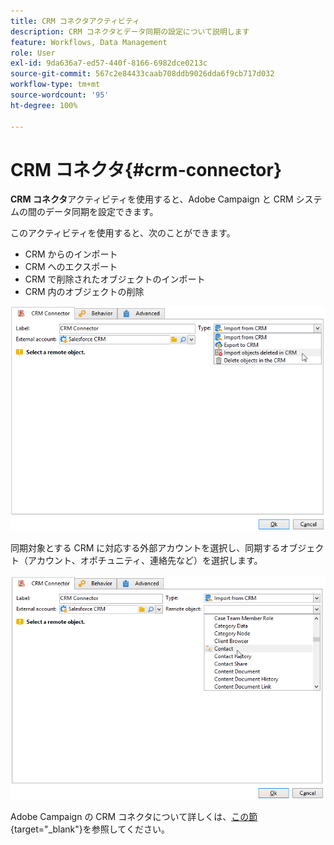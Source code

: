 ```yaml
---
title: CRM コネクタアクティビティ
description: CRM コネクタとデータ同期の設定について説明します
feature: Workflows, Data Management
role: User
exl-id: 9da636a7-ed57-440f-8166-6982dce0213c
source-git-commit: 567c2e84433caab708ddb9026dda6f9cb717d032
workflow-type: tm+mt
source-wordcount: '95'
ht-degree: 100%

---
```


# CRM コネクタ{#crm-connector}

**CRM コネクタ**&#x200B;アクティビティを使用すると、Adobe Campaign と CRM システムの間のデータ同期を設定できます。

このアクティビティを使用すると、次のことができます。

* CRM からのインポート
* CRM へのエクスポート
* CRM で削除されたオブジェクトのインポート
* CRM 内のオブジェクトの削除

![](assets/crm_task_select_op.png)

同期対象とする CRM に対応する外部アカウントを選択し、同期するオブジェクト（アカウント、オポチュニティ、連絡先など）を選択します。

![](assets/crm_task_select_obj.png)

Adobe Campaign の CRM コネクタについて詳しくは、[この節](https://experienceleague.adobe.com/docs/campaign/campaign-v8/connect/ac-crm/crm.html?lang=ja){target="_blank"}を参照してください。
